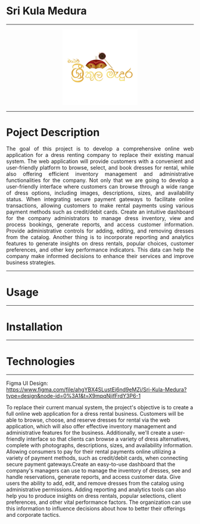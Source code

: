 # Sri Kula Medura 
************************
<p align="center">
<img src="https://github.com/ranidu-harshana/SriKulaMedura/blob/c0e371b4eccf01a4bd0466d4420e65ba671008e1/Readmelogo.png" width="40%" >
</p>

******
# Poject Description
<p align="justify">The goal of this project is to develop a comprehensive online web application for a dress renting company
to replace their existing manual system. The web application will provide customers with a convenient
and user-friendly platform to browse, select, and book dresses for rental, while also offering efficient
inventory management and administrative functionalities for the company. Not only that we are going to
develop a user-friendly interface where customers can browse through a wide range of dress options,
including images, descriptions, sizes, and availability status. When integrating secure payment gateways
to facilitate online transactions, allowing customers to make rental payments using various payment
methods such as credit/debit cards. Create an intuitive dashboard for the company administrators to
manage dress inventory, view and process bookings, generate reports, and access customer information.
Provide administrative controls for adding, editing, and removing dresses from the catalog. Another thing
is to incorporate reporting and analytics features to generate insights on dress rentals, popular choices,
customer preferences, and other key performance indicators. This data can help the company make
informed decisions to enhance their services and improve business strategies.</p>

***
# Usage



****
# Installation


*******
# Technologies 






*****
Figma UI Design: https://www.figma.com/file/ahgYBX4SLustEi6nd9eMZj/Sri-Kula-Medura?type=design&node-id=0%3A1&t=X9mpqNjifFrdY3P6-1

To replace their current manual system, the project's objective is to create a full online web application for a dress rental business. Customers will be able to browse, choose, and reserve dresses for rental via the web application, which will also offer effective inventory management and administrative features for the business. Additionally, we'll create a user-friendly interface so that clients can browse a variety of dress alternatives, complete with photographs, descriptions, sizes, and availability information. Allowing consumers to pay for their rental payments online utilizing a variety of payment methods, such as credit/debit cards, when connecting secure payment gateways.Create an easy-to-use dashboard that the company's managers can use to manage the inventory of dresses, see and handle reservations, generate reports, and access customer data. Give users the ability to add, edit, and remove dresses from the catalog using administrative permissions. Adding reporting and analytics tools can also help you to produce insights on dress rentals, popular selections, client preferences, and other vital performance factors. The organization can use this information to influence decisions about how to better their offerings and corporate tactics.
